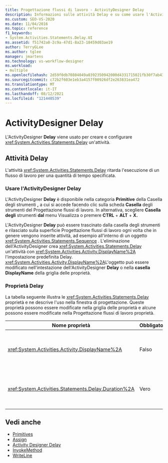 ```yaml
---
title: Progettazione flussi di lavoro - ActivityDesigner Delay
description: Informazioni sulle attività Delay e su come usare l'ActivityDesigner Delay per creare e configurare un'attività Delay.
ms.custom: SEO-VS-2020
ms.date: 11/04/2016
ms.topic: reference
f1_keywords:
- System.Activities.Statements.Delay.UI
ms.assetid: f51742a8-2c9a-47d1-8a23-18459d03ae19
author: TerryGLee
ms.author: tglee
manager: jmartens
ms.technology: vs-workflow-designer
ms.workload:
- multiple
ms.openlocfilehash: 2d59f0db70804049a0392350942000d4331715021fb30f7ab43183d7326d02f4
ms.sourcegitcommit: c72b2f603e1eb3a4157f00926df2e263831ea472
ms.translationtype: MT
ms.contentlocale: it-IT
ms.lasthandoff: 08/12/2021
ms.locfileid: "121440539"
---
```

# <a name="delay-activity-designer"></a>ActivityDesigner Delay

L'ActivityDesigner **Delay** viene usato per creare e configurare <xref:System.Activities.Statements.Delay> un'attività.

## <a name="the-delay-activity"></a>Attività Delay

L'attività <xref:System.Activities.Statements.Delay> ritarda l'esecuzione di un flusso di lavoro per una quantità di tempo specificata.

### <a name="use-the-delay-activity-designer"></a>Usare l'ActivityDesigner Delay

L'ActivityDesigner **Delay** è disponibile nella categoria **Primitive** della Casella degli strumenti **,** a cui si accede facendo clic sulla scheda **Casella** degli strumenti del Progettazione flussi di lavoro. In alternativa, scegliere **Casella degli** strumenti **dal** menu Visualizza o premere **CTRL** + **ALT** + **X.**

L'ActivityDesigner **Delay** può essere  trascinato dalla casella degli strumenti e rilasciato sulla superficie Progettazione flussi di lavoro ogni volta che in genere vengono inserite attività, ad esempio all'interno di un oggetto <xref:System.Activities.Statements.Sequence> . L'eliminazione dell'ActivityDesigner crea <xref:System.Activities.Statements.Delay> un'attività con <xref:System.Activities.Activity.DisplayName%2A> l'impostazione predefinita Delay. <xref:System.Activities.Activity.DisplayName%2A>L'oggetto può essere modificato nell'intestazione dell'ActivityDesigner **Delay** o nella **casella DisplayName** della griglia delle proprietà.

### <a name="the-delay-properties"></a>Proprietà Delay

La tabella seguente illustra le <xref:System.Activities.Statements.Delay> proprietà e ne descrive l'uso nella finestra di progettazione. Queste proprietà possono essere modificate nella griglia delle proprietà e alcune possono essere modificate nella Progettazione flussi di lavoro proprietà.

|Nome proprietà|Obbligatoria|Utilizzo|
|-|--------------|-|
|<xref:System.Activities.Activity.DisplayName%2A>|Falso|Nome descrittivo dell'attività <xref:System.Activities.Statements.Delay>. Il valore predefinito è Delay. Anche se <xref:System.Activities.Activity.DisplayName%2A> il valore non è strettamente necessario, è consigliabile usarne uno.|
|<xref:System.Activities.Statements.Delay.Duration%2A>|Vero|Durata del ritardo del flusso di lavoro. Questa proprietà viene impostata nella griglia delle proprietà. Per specificare tale durata, digitare un valore <xref:System.TimeSpan> letterale nel formato 00:00:00 o un'espressione Visual Basic.|

## <a name="see-also"></a>Vedi anche

- [Primitives](../workflow-designer/primitives-activity-designers.md)
- [Assign](../workflow-designer/assign-activity-designer.md)
- [Activity Designer Delay](../workflow-designer/delay-activity-designer.md)
- [InvokeMethod](../workflow-designer/invokemethod-activity-designer.md)
- [WriteLine](../workflow-designer/writeline-activity-designer.md)